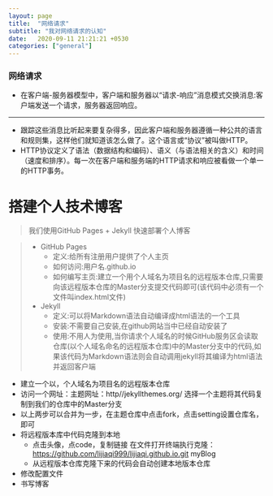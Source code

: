 ```yaml
---
layout: page
title:  "网络请求"
subtitle: "我对网络请求的认知"
date:   2020-09-11 21:21:21 +0530
categories: ["general"]
---
```


### 网络请求
- 在客户端-服务器模型中，客户端和服务器以“请求-响应”消息模式交换消息:客户端发送一个请求，服务器返回响应。
---

- 跟踪这些消息比听起来要复杂得多，因此客户端和服务器遵循一种公共的语言和规则集，这样他们就知道该怎么做了。这个语言或“协议”被叫做HTTP。
- HTTP协议定义了语法（数据结构和编码）、语义（与语法相关的含义）和时间（速度和排序）。每一次在客户端和服务端的HTTP请求和响应被看做一个单一的HTTP事务。

# 搭建个人技术博客

> 我们使用GitHub Pages + Jekyll 快速部署个人博客

> - GitHub Pages
>    - 定义:给所有注册用户提供了个人主页
>    - 如何访问:用户名.github.io
>    - 如何编写主页:建立一个用个人域名为项目名的远程版本仓库,只需要向该远程版本仓库的Master分支提交代码即可(该代码中必须有一个文件叫index.html文件)
> - Jekyll
>     - 定义:可以将Markdown语法自动编译成html语法的一个工具
>     - 安装:不需要自己安装,在github网站当中已经自动安装了
>     - 使用:不用人为使用,当你请求个人域名的时候GitHub服务区会读取仓库(以个人域名命名的远程版本仓库)中的Master分支中的代码,如果该代码为Markdown语法则会自动调用jekyll将其编译为html语法并返回客户端

- 建立一个以，个人域名为项目名的远程版本仓库
- 访问一个网址：主题网址：http//jekyllthemes.org/ 选择一个主题将其代码复制到我们的仓库中的Master分支
- 以上两步可以合并为一步，在主题仓库中点击fork，点击setting设置仓库名，即可
- 将远程版本库中代码克隆到本地
	-    点击头像，点code，复制链接
	在文件打开终端执行克隆：https://github.com/lijiaqi999/lijiaqi.github.io.git myBlog
	-    从远程版本仓库克隆下来的代码会自动创建本地版本仓库
- 修改配置文件
- 书写博客
